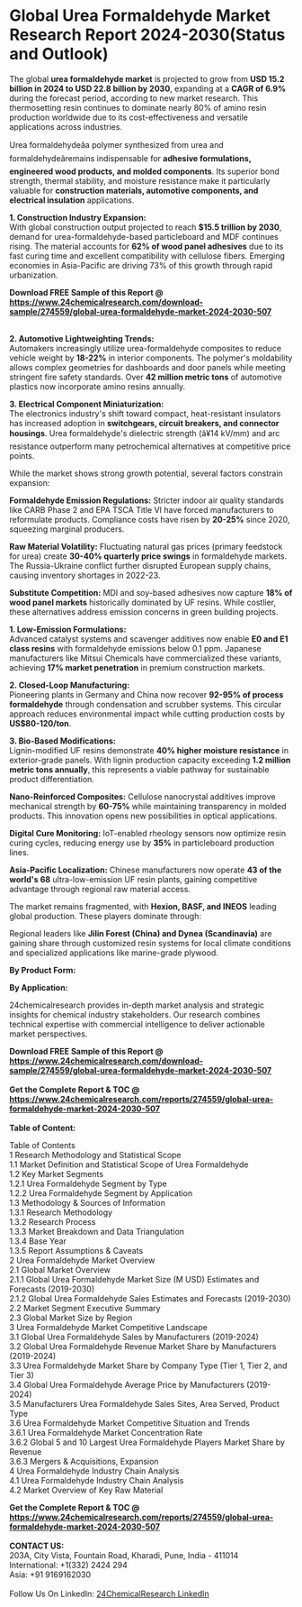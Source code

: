 <h1>Global Urea Formaldehyde Market Research Report 2024-2030(Status and Outlook)</h1><p>The global <strong>urea formaldehyde market</strong> is projected to grow from <strong>USD 15.2 billion in 2024 to USD 22.8 billion by 2030</strong>, expanding at a <strong>CAGR of 6.9%</strong> during the forecast period, according to new market research. This thermosetting resin continues to dominate nearly 80% of amino resin production worldwide due to its cost-effectiveness and versatile applications across industries.</p><p>Urea formaldehydeâa polymer synthesized from urea and formaldehydeâremains indispensable for <strong>adhesive formulations, engineered wood products, and molded components</strong>. Its superior bond strength, thermal stability, and moisture resistance make it particularly valuable for <strong>construction materials, automotive components, and electrical insulation</strong> applications.</p><p><strong>1. Construction Industry Expansion:</strong><br>
With global construction output projected to reach <strong>$15.5 trillion by 2030</strong>, demand for urea-formaldehyde-based particleboard and MDF continues rising. The material accounts for <strong>62% of wood panel adhesives</strong> due to its fast curing time and excellent compatibility with cellulose fibers. Emerging economies in Asia-Pacific are driving 73% of this growth through rapid urbanization.</p><div><b>Download FREE Sample of this Report @ 
            <a href="https://www.24chemicalresearch.com/download-sample/274559/global-urea-formaldehyde-market-2024-2030-507">
            https://www.24chemicalresearch.com/download-sample/274559/global-urea-formaldehyde-market-2024-2030-507</a></b></div><br><p><strong>2. Automotive Lightweighting Trends:</strong><br>
Automakers increasingly utilize urea-formaldehyde composites to reduce vehicle weight by <strong>18-22%</strong> in interior components. The polymer's moldability allows complex geometries for dashboards and door panels while meeting stringent fire safety standards. Over <strong>42 million metric tons</strong> of automotive plastics now incorporate amino resins annually.</p><p><strong>3. Electrical Component Miniaturization:</strong><br>
The electronics industry's shift toward compact, heat-resistant insulators has increased adoption in <strong>switchgears, circuit breakers, and connector housings</strong>. Urea formaldehyde's dielectric strength (â¥14 kV/mm) and arc resistance outperform many petrochemical alternatives at competitive price points.</p><p>While the market shows strong growth potential, several factors constrain expansion:</p><p><strong>Formaldehyde Emission Regulations:</strong> Stricter indoor air quality standards like CARB Phase 2 and EPA TSCA Title VI have forced manufacturers to reformulate products. Compliance costs have risen by <strong>20-25%</strong> since 2020, squeezing marginal producers.</p><p><strong>Raw Material Volatility:</strong> Fluctuating natural gas prices (primary feedstock for urea) create <strong>30-40% quarterly price swings</strong> in formaldehyde markets. The Russia-Ukraine conflict further disrupted European supply chains, causing inventory shortages in 2022-23.</p><p><strong>Substitute Competition:</strong> MDI and soy-based adhesives now capture <strong>18% of wood panel markets</strong> historically dominated by UF resins. While costlier, these alternatives address emission concerns in green building projects.</p><p><strong>1. Low-Emission Formulations:</strong><br>
Advanced catalyst systems and scavenger additives now enable <strong>E0 and E1 class resins</strong> with formaldehyde emissions below 0.1 ppm. Japanese manufacturers like Mitsui Chemicals have commercialized these variants, achieving <strong>17% market penetration</strong> in premium construction markets.</p><p><strong>2. Closed-Loop Manufacturing:</strong><br>
Pioneering plants in Germany and China now recover <strong>92-95% of process formaldehyde</strong> through condensation and scrubber systems. This circular approach reduces environmental impact while cutting production costs by <strong>US$80-120/ton</strong>.</p><p><strong>3. Bio-Based Modifications:</strong><br>
Lignin-modified UF resins demonstrate <strong>40% higher moisture resistance</strong> in exterior-grade panels. With lignin production capacity exceeding <strong>1.2 million metric tons annually</strong>, this represents a viable pathway for sustainable product differentiation.</p><p><strong>Nano-Reinforced Composites:</strong> Cellulose nanocrystal additives improve mechanical strength by <strong>60-75%</strong> while maintaining transparency in molded products. This innovation opens new possibilities in optical applications.</p><p><strong>Digital Cure Monitoring:</strong> IoT-enabled rheology sensors now optimize resin curing cycles, reducing energy use by <strong>35%</strong> in particleboard production lines.</p><p><strong>Asia-Pacific Localization:</strong> Chinese manufacturers now operate <strong>43 of the world's 68</strong> ultra-low-emission UF resin plants, gaining competitive advantage through regional raw material access.</p><p>The market remains fragmented, with <strong>Hexion, BASF, and INEOS</strong> leading global production. These players dominate through:</p><p>Regional leaders like <strong>Jilin Forest (China) and Dynea (Scandinavia)</strong> are gaining share through customized resin systems for local climate conditions and specialized applications like marine-grade plywood.</p><p><strong>By Product Form:</strong>
        </p><p><strong>By Application:</strong>
        </p><p>24chemicalresearch provides in-depth market analysis and strategic insights for chemical industry stakeholders. Our research combines technical expertise with commercial intelligence to deliver actionable market perspectives.</p><div><b>Download FREE Sample of this Report @ 
            <a href="https://www.24chemicalresearch.com/download-sample/274559/global-urea-formaldehyde-market-2024-2030-507">
            https://www.24chemicalresearch.com/download-sample/274559/global-urea-formaldehyde-market-2024-2030-507</a></b></div><br><div><b>Get the Complete Report & TOC @ 
            <a href="https://www.24chemicalresearch.com/reports/274559/global-urea-formaldehyde-market-2024-2030-507">
            https://www.24chemicalresearch.com/reports/274559/global-urea-formaldehyde-market-2024-2030-507</a></b></div><br>
            <b>Table of Content:</b><p>Table of Contents<br />
1 Research Methodology and Statistical Scope<br />
1.1 Market Definition and Statistical Scope of Urea Formaldehyde<br />
1.2 Key Market Segments<br />
1.2.1 Urea Formaldehyde Segment by Type<br />
1.2.2 Urea Formaldehyde Segment by Application<br />
1.3 Methodology & Sources of Information<br />
1.3.1 Research Methodology<br />
1.3.2 Research Process<br />
1.3.3 Market Breakdown and Data Triangulation<br />
1.3.4 Base Year<br />
1.3.5 Report Assumptions & Caveats<br />
2 Urea Formaldehyde Market Overview<br />
2.1 Global Market Overview<br />
2.1.1 Global Urea Formaldehyde Market Size (M USD) Estimates and Forecasts (2019-2030)<br />
2.1.2 Global Urea Formaldehyde Sales Estimates and Forecasts (2019-2030)<br />
2.2 Market Segment Executive Summary<br />
2.3 Global Market Size by Region<br />
3 Urea Formaldehyde Market Competitive Landscape<br />
3.1 Global Urea Formaldehyde Sales by Manufacturers (2019-2024)<br />
3.2 Global Urea Formaldehyde Revenue Market Share by Manufacturers (2019-2024)<br />
3.3 Urea Formaldehyde Market Share by Company Type (Tier 1, Tier 2, and Tier 3)<br />
3.4 Global Urea Formaldehyde Average Price by Manufacturers (2019-2024)<br />
3.5 Manufacturers Urea Formaldehyde Sales Sites, Area Served, Product Type<br />
3.6 Urea Formaldehyde Market Competitive Situation and Trends<br />
3.6.1 Urea Formaldehyde Market Concentration Rate<br />
3.6.2 Global 5 and 10 Largest Urea Formaldehyde Players Market Share by Revenue<br />
3.6.3 Mergers & Acquisitions, Expansion<br />
4 Urea Formaldehyde Industry Chain Analysis<br />
4.1 Urea Formaldehyde Industry Chain Analysis<br />
4.2 Market Overview of Key Raw Material</p><div><b>Get the Complete Report & TOC @ 
            <a href="https://www.24chemicalresearch.com/reports/274559/global-urea-formaldehyde-market-2024-2030-507">
            https://www.24chemicalresearch.com/reports/274559/global-urea-formaldehyde-market-2024-2030-507</a></b></div><br><b>CONTACT US:</b><br>
            203A, City Vista, Fountain Road, Kharadi, Pune, India - 411014<br>
            International: +1(332) 2424 294<br>
            Asia: +91 9169162030 <br><br>
            Follow Us On LinkedIn: <a href="https://www.linkedin.com/company/24chemicalresearch/">24ChemicalResearch LinkedIn</a>